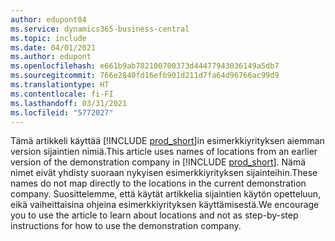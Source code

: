 ```yaml
---
author: edupont04
ms.service: dynamics365-business-central
ms.topic: include
ms.date: 04/01/2021
ms.author: edupont
ms.openlocfilehash: e661b9ab782100700373d44477943036149a5db7
ms.sourcegitcommit: 766e2840fd16efb901d211d7fa64d96766ac99d9
ms.translationtype: HT
ms.contentlocale: fi-FI
ms.lasthandoff: 03/31/2021
ms.locfileid: "5772027"
---
```

<span data-ttu-id="86614-101">Tämä artikkeli käyttää [!INCLUDE [prod_short](prod_short.md)]in esimerkkiyrityksen aiemman version sijaintien nimiä.</span><span class="sxs-lookup"><span data-stu-id="86614-101">This article uses names of locations from an earlier version of the demonstration company in [!INCLUDE [prod_short](prod_short.md)].</span></span> <span data-ttu-id="86614-102">Nämä nimet eivät yhdisty suoraan nykyisen esimerkkiyrityksen sijainteihin.</span><span class="sxs-lookup"><span data-stu-id="86614-102">These names do not map directly to the locations in the current demonstration company.</span></span> <span data-ttu-id="86614-103">Suosittelemme, että käytät artikkelia sijaintien käytön opetteluun, eikä vaiheittaisina ohjeina esimerkkiyrityksen käyttämisestä.</span><span class="sxs-lookup"><span data-stu-id="86614-103">We encourage you to use the article to learn about locations and not as step-by-step instructions for how to use the demonstration company.</span></span>